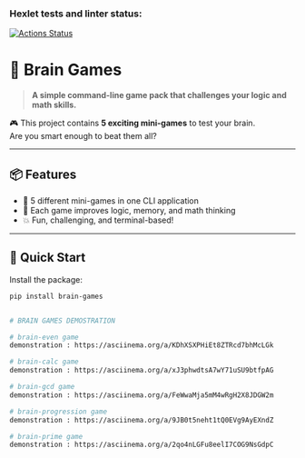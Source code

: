 ### Hexlet tests and linter status:
[![Actions Status](https://github.com/VladKirpa/python-project-49/actions/workflows/hexlet-check.yml/badge.svg)](https://github.com/VladKirpa/python-project-49/actions)

# 🧠 Brain Games

> **A simple command-line game pack that challenges your logic and math skills.**

🎮 This project contains **5 exciting mini-games** to test your brain.  
Are you smart enough to beat them all?

---

## 📦 Features

- 🧩 5 different mini-games in one CLI application
- 🧠 Each game improves logic, memory, and math thinking
- 💥 Fun, challenging, and terminal-based!

---

## 🚀 Quick Start

Install the package:

```bash
pip install brain-games


# BRAIN GAMES DEMOSTRATION

# brain-even game
demonstration : https://asciinema.org/a/KDhXSXPHiEt8ZTRcd7bhMcLGk

# brain-calc game 
demonstration : https://asciinema.org/a/xJ3phwdtsA7wY71uSU9btfpAG

# brain-gcd game 
demonstration : https://asciinema.org/a/FeWwaMja5mM4wRgH2X8JDGW2m

# brain-progression game
demonstration : https://asciinema.org/a/9JB0t5neht1tQ0EVg9AyEXndZ

# brain-prime game
demonstration : https://asciinema.org/a/2qo4nLGFu8eelI7COG9NsGdpC




